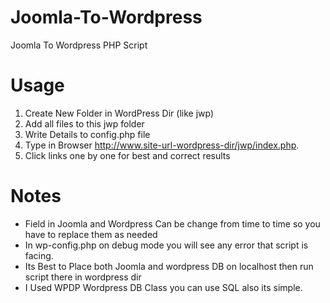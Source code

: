 # Joomla-To-Wordpress
Joomla To Wordpress PHP Script 
# Usage
1. Create New Folder in WordPress Dir (like jwp)
2. Add all files to this jwp folder
3. Write Details to config.php file
4. Type in Browser http://www.site-url-wordpress-dir/jwp/index.php.
5. Click links one by one for best and correct results

# Notes
* Field in Joomla and Wordpress Can be change from time to time so you have to replace them as needed
* In wp-config.php on debug mode you will see any error that script is facing.
* Its Best to Place both Joomla and wordpress DB on localhost then run script there in wordpress dir
* I Used WPDP Wordpress DB Class you can use SQL also its simple.
